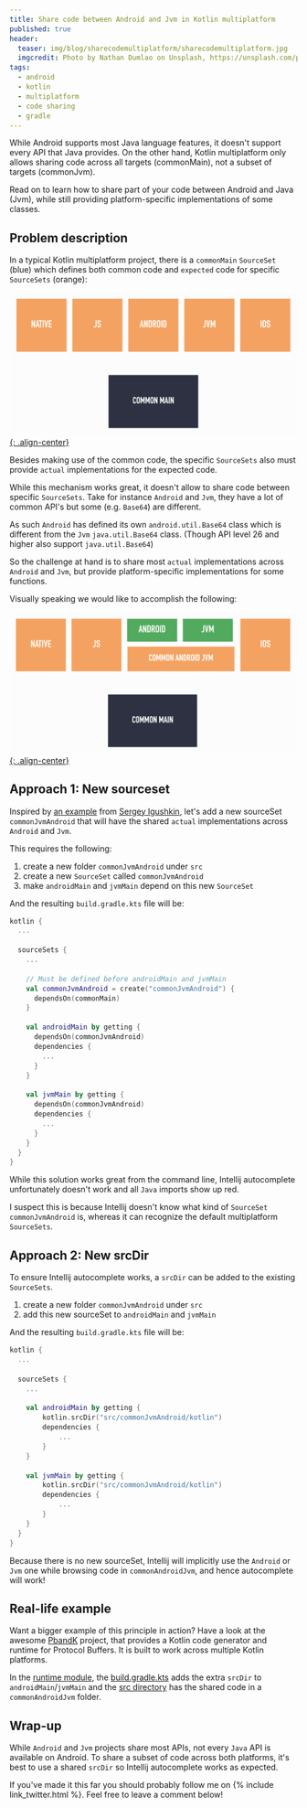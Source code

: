 ```yaml
---
title: Share code between Android and Jvm in Kotlin multiplatform
published: true
header:
  teaser: img/blog/sharecodemultiplatform/sharecodemultiplatform.jpg
  imgcredit: Photo by Nathan Dumlao on Unsplash, https://unsplash.com/photos/8V_ehc1Kva0, cropped and resized
tags:
  - android
  - kotlin
  - multiplatform
  - code sharing
  - gradle
---
```

While Android supports most Java language features, it doesn't support every API that Java provides. On the other hand, Kotlin multiplatform only allows sharing code across all targets (commonMain), not a subset of targets (commonJvm).

Read on to learn how to share part of your code between Android and Java (Jvm), while still providing platform-specific implementations of some classes.

## Problem description
In a typical Kotlin multiplatform project, there is a `commonMain` `SourceSet` (blue) which defines both common code and `expected` code for specific `SourceSets` (orange):

[![Kotlin multiplatform project overview](/img/blog/sharecodemultiplatform/multiplatform_project.png){: .align-center}](/img/blog/sharecodemultiplatform/multiplatform_project.png)

Besides making use of the common code, the specific `SourceSets` also must provide `actual` implementations for the expected code.

While this mechanism works great, it doesn't allow to share code between specific `SourceSets`. Take for instance `Android` and `Jvm`, they have a lot of common API's but some (e.g. `Base64`) are different.

As such `Android` has defined its own `android.util.Base64` class which is different from the `Jvm` `java.util.Base64` class. (Though API level 26 and higher also support `java.util.Base64`)

So the challenge at hand is to share most `actual` implementations across `Android` and `Jvm`, but provide platform-specific implementations for some functions.

Visually speaking we would like to accomplish the following:

[![Desired code sharing between Android and Jvm](/img/blog/sharecodemultiplatform/codeshare_androidjvm.png){: .align-center}](/img/blog/sharecodemultiplatform/codeshare_androidjvm.png)

## Approach 1: New sourceset
Inspired by [an example](https://github.com/h0tk3y/k-new-mpp-samples/blob/master/split-actuals/build.gradle) from [Sergey Igushkin](https://twitter.com/h07k3y?lang=en), let's add a new sourceSet `commonJvmAndroid` that will have the shared `actual` implementations across `Android` and `Jvm`.

This requires the following:

1. create a new folder `commonJvmAndroid` under `src`
2. create a new `SourceSet` called `commonJvmAndroid`
3. make `androidMain` and `jvmMain` depend on this new `SourceSet`

And the resulting `build.gradle.kts` file will be:

```kotlin
kotlin {
  ...

  sourceSets {
    ...

    // Must be defined before androidMain and jvmMain
    val commonJvmAndroid = create("commonJvmAndroid") {
      dependsOn(commonMain)
    }

    val androidMain by getting {
      dependsOn(commonJvmAndroid)
      dependencies {
        ...
      }
    }

    val jvmMain by getting {
      dependsOn(commonJvmAndroid)
      dependencies {
        ...
      }
    }
  }
}
```

While this solution works great from the command line, Intellij autocomplete unfortunately doesn't work and all `Java` imports show up red.

I suspect this is because Intellij doesn't know what kind of `SourceSet` `commonJvmAndroid` is, whereas it can recognize the default multiplatform `SourceSets`.

## Approach 2: New srcDir
To ensure Intellij autocomplete works, a `srcDir` can be added to the existing `SourceSets`.

1. create a new folder `commonJvmAndroid` under `src`
2. add this new sourceSet to `androidMain` and `jvmMain`

And the resulting `build.gradle.kts` file will be:

```kotlin
kotlin {
  ...

  sourceSets {
    ...

    val androidMain by getting {
        kotlin.srcDir("src/commonJvmAndroid/kotlin")
        dependencies {
            ...
        }
    }

    val jvmMain by getting {
        kotlin.srcDir("src/commonJvmAndroid/kotlin")
        dependencies {
            ...
        }
    }
  }
}
```

Because there is no new sourceSet, Intellij will implicitly use the `Android` or `Jvm` one while browsing code in `commonAndroidJvm`, and hence autocomplete will work!

## Real-life example
Want a bigger example of this principle in action? Have a look at the awesome [PbandK](https://github.com/streem/pbandk) project, that provides a Kotlin code generator and runtime for Protocol Buffers. It is built to work across multiple Kotlin platforms.

In the [runtime module](https://github.com/streem/pbandk/tree/master/runtime), the [build.gradle.kts](https://github.com/streem/pbandk/blob/master/runtime/build.gradle.kts) adds the extra `srcDir` to `androidMain`/`jvmMain` and the [src directory](https://github.com/streem/pbandk/tree/master/runtime/src) has the shared code in a `commonAndroidJvm` folder.

## Wrap-up
While `Android` and `Jvm` projects share most APIs, not every `Java` API is available on Android. To share a subset of code across both platforms, it's best to use a shared `srcDir` so Intellij autocomplete works as expected.

If you've made it this far you should probably follow me on {% include link_twitter.html %}. Feel free to leave a comment below!

